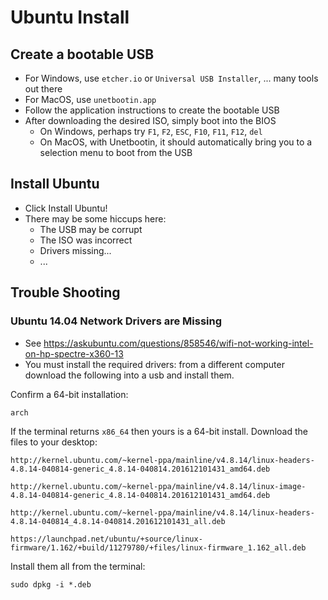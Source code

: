# Ubuntu Install

## Create a bootable USB 

- For Windows, use `etcher.io` or `Universal USB Installer`, ... many tools out there
- For MacOS, use `unetbootin.app`
- Follow the application instructions to create the bootable USB
- After downloading the desired ISO, simply boot into the BIOS 
  - On Windows, perhaps try `F1`, `F2`, `ESC`, `F10`, `F11`, `F12`, `del`
  - On MacOS, with Unetbootin, it should automatically bring you to a selection menu to boot from the USB

## Install Ubuntu

- Click Install Ubuntu!
- There may be some hiccups here: 
  - The USB may be corrupt
  - The ISO was incorrect
  - Drivers missing...
  - ...

## Trouble Shooting

### Ubuntu 14.04 Network Drivers are Missing

- See https://askubuntu.com/questions/858546/wifi-not-working-intel-on-hp-spectre-x360-13
- You must install the required drivers: from a different computer download the following into a usb and install them.

Confirm a 64-bit installation:

```
arch
```

If the terminal returns `x86_64` then yours is a 64-bit install. Download the files to your desktop:

```
http://kernel.ubuntu.com/~kernel-ppa/mainline/v4.8.14/linux-headers-4.8.14-040814-generic_4.8.14-040814.201612101431_amd64.deb

http://kernel.ubuntu.com/~kernel-ppa/mainline/v4.8.14/linux-image-4.8.14-040814-generic_4.8.14-040814.201612101431_amd64.deb

http://kernel.ubuntu.com/~kernel-ppa/mainline/v4.8.14/linux-headers-4.8.14-040814_4.8.14-040814.201612101431_all.deb 

https://launchpad.net/ubuntu/+source/linux-firmware/1.162/+build/11279780/+files/linux-firmware_1.162_all.deb
```

Install them all from the terminal:

```
sudo dpkg -i *.deb
```
